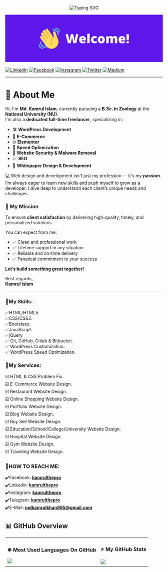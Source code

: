 <div align="center">
  
  ![Typing SVG](https://readme-typing-svg.demolab.com?font=JetBrains+Mono&size=24&pause=1000&color=E0E0E0&center=true&vCenter=true&width=435&lines=Welcome+to+my+GitHub!)

</div>

![](https://github.com/kamrulthepro/kamrulthepro/blob/main/welcome1.png?raw=true)

[![LinkedIn](https://img.shields.io/badge/LinkedIn-0077B5?style=for-the-badge&logo=linkedin&logoColor=white)](https://linkedin.com/in/kamrulthepro)
[![Facebook](https://img.shields.io/badge/Facebook-1877F2?style=for-the-badge&logo=facebook&logoColor=white)](https://www.facebook.com/kamrulthepro)
[![Instagram](https://img.shields.io/badge/Instagram-E4405F?style=for-the-badge&logo=instagram&logoColor=white)](https://instagram.com/kamrulthepro)
[![Twitter](https://img.shields.io/badge/Twitter-1DA1F2?style=for-the-badge&logo=twitter&logoColor=white)](https://twitter.com/kamrulthepro)
[![Medium](https://img.shields.io/badge/Medium-12100E?style=for-the-badge&logo=medium&logoColor=white)](https://medium.com/@kamrulthepro)

<!--<p><a href="https://www.twitter.com/kamrulthepro"><img src="https://img.shields.io/badge/twitter-%231DA1F2.svg?&style=for-the-badge&logo=twitter&logoColor=white" height=25></a> <a href="https://www.linkedin.com/in/kamrulthepro"><img src="https://img.shields.io/badge/linkedin-%230077B5.svg?&style=for-the-badge&logo=linkedin&logoColor=white" height=25></a> <a href="https://www.instagram.com/kamrulthepro/"><img src="https://img.shields.io/badge/instagram-%23E4405F.svg?&style=for-the-badge&logo=instagram&logoColor=white" height=25></a> <a href="https://medium.com/@kamrulthepro"><img src="https://img.shields.io/badge/medium-%2312100E.svg?&style=for-the-badge&logo=medium&logoColor=white" height=25></a></p> -->

<!--## About Me
### Hi There,<br>
My name is Md. Kamrul Islam, And I'm Studying B.Sc in Computer Science & Engineering-(CSE) at Bangladesh University Of Business and Technology-BUBT. I'm a Front-End Web Designer & Developer, and also WordPress Expert. Web Design & Development is my passion. I Love To Learn New Skills to Become myself a Pro Developer. I Get Deeper to Understand Client's Needs & Problems. My Mission is to Satisfy Every Client. Because Client Satisfaction is My First Priority. Full & Fresh Hand Coding is My Power. You'll Get Lifetime Support in Any Situation, I Promise that, You'll Get Fanatical Support And Absolutely Positively On-Time Delivery.<br>
Best Regards,<br>
Kamrul Islam-->

---

# 👤 About Me

Hi, I'm **Md. Kamrul Islam**, currently pursuing a **B.Sc. in Zoology** at the **National University (NU)**.  
I'm also a **dedicated full-time freelancer**, specializing in:

- 🛠️ **WordPress Development**
- 🛒 **E-Commerce**
- 🌐 **Elementor**
- 🚀 **Speed Optimization**
- 🔐 **Website Security & Malware Removal**
- 📈 **SEO**
- 📄 **Whitepaper Design & Development**

💻 Web design and development isn't just my profession — it's my **passion**.  
I’m always eager to learn new skills and push myself to grow as a developer. I dive deep to understand each client’s unique needs and challenges.

### 🎯 My Mission  
To ensure **client satisfaction** by delivering high-quality, timely, and personalized solutions.

You can expect from me:
- ✅ Clean and professional work  
- ✅ Lifetime support in any situation  
- ✅ Reliable and on-time delivery  
- ✅ Fanatical commitment to your success

**Let’s build something great together!**

Best regards,  
**Kamrul Islam**

---

### 🎡My Skills:<br>
✅HTML/HTML5.<br>
✅CSS/CSS3.<br>
✅Bootstarp.<br>
✅JavaScript.<br>
✅jQuery<br>
✅ Git, GitHub, Gitlab & Bitbucket.<br>
✅ WordPress Customization.<br>
✅ WordPress Speed Optimization.<br>


### 🔰My Services:<br>
☑️ HTML & CSS Problem Fix.<br>
☑️ E-Commerce Website Design.<br>
☑️ Restaurant Website Design.<br>
☑️ Online Shopping Website Design.<br>
☑️ Portfolio Website Design.<br>
☑️ Blog Website Design.<br>
☑️ Buy Sell Website Design.<br>
☑️ Education/School/College/University Website Design.<br>
☑️ Hospital Website Design.<br>
☑️ Gym Website Design.<br>
☑️ Traveling Website Design.<br>


### 💬HOW TO REACH ME:<br>
✔️Facebook: **[kamrulthepro](https://www.facebook.com/kamrulthepro)<br>**
✔️Linkedin: **[kamrulthepro](https://www.linkedin.com/in/kamrulthepro/)<br>**
✔️Instagram: **[kamrulthepro](https://www.instagram.com/kamrulthepro/)<br>**
✔️Telegram: **[kamrulthepro](https://t.me/kamrulthepro)<br>**
✔️E-Mail: **mdkamrulkhan995@gmail.com**


<!-- [<img src='https://cdn.jsdelivr.net/npm/simple-icons@3.0.1/icons/github.svg' alt='github' height='40'>](https://github.com/kamrulthepro)  [<img src='https://cdn.jsdelivr.net/npm/simple-icons@3.0.1/icons/linkedin.svg' alt='linkedin' height='40'>](https://www.linkedin.com/in/kamrulthepro/)  [<img src='https://cdn.jsdelivr.net/npm/simple-icons@3.0.1/icons/facebook.svg' alt='facebook' height='40'>](https://www.facebook.com/kamrulthepro)  [<img src='https://cdn.jsdelivr.net/npm/simple-icons@3.0.1/icons/instagram.svg' alt='instagram' height='40'>](https://www.instagram.com/kamrul_the_pro/)  [<img src='https://cdn.jsdelivr.net/npm/simple-icons@3.0.1/icons/twitter.svg' alt='twitter' height='40'>](https://twitter.com/kamrul_the_pro)  [<img src='https://cdn.jsdelivr.net/npm/simple-icons@3.0.1/icons/codepen.svg' alt='codepen' height='40'>](https://codepen.io/kamrulthepro)   -->

<!-- <a href='https://archiveprogram.github.com/'><img src='https://raw.githubusercontent.com/acervenky/animated-github-badges/master/assets/acbadge.gif' width='40' height='40'></a> <a href='https://docs.github.com/en/developers'><img src='https://raw.githubusercontent.com/acervenky/animated-github-badges/master/assets/devbadge.gif' width='40' height='40'></a> <a href='https://github.com/pricing'><img src='https://raw.githubusercontent.com/acervenky/animated-github-badges/master/assets/pro.gif' width='40' height='40'></a> <a href='https://stars.github.com/'><img src='https://raw.githubusercontent.com/acervenky/animated-github-badges/master/assets/starbadge.gif' width='35' height='35'></a> <a href='https://docs.github.com/en/github/supporting-the-open-source-community-with-github-sponsors'><img src='https://raw.githubusercontent.com/acervenky/animated-github-badges/master/assets/sponsorbadge.gif' width='35' height='35'></a>  -->


<!-- ### ❄MOST USED LANGUAGES ON GITHUB:<br>
[![Top Langs](https://github-readme-stats.vercel.app/api/top-langs/?username=kamrulthepro)](https://github.com/anuraghazra/github-readme-stats)

### ⭐MY GITHUB STATS:<br>
![GitHub stats](https://github-readme-stats.vercel.app/api?username=kamrulthepro&show_icons=true&count_private=true)  -->



## 📊 GitHub Overview

<table>
  <tr>
    <td>
      <h3>❄ Most Used Languages On GitHub</h3>
      <a href="https://github.com/anuraghazra/github-readme-stats">
        <img src="https://github-readme-stats.vercel.app/api/top-langs/?username=kamrulthepro&layout=compact&theme=tokyonight" />
      </a>
    </td>
    <td>
      <h3>⭐ My GitHub Stats</h3>
      <img src="https://github-readme-stats.vercel.app/api?username=kamrulthepro&show_icons=true&count_private=true&theme=tokyonight" />
    </td>
  </tr>
</table>




 
